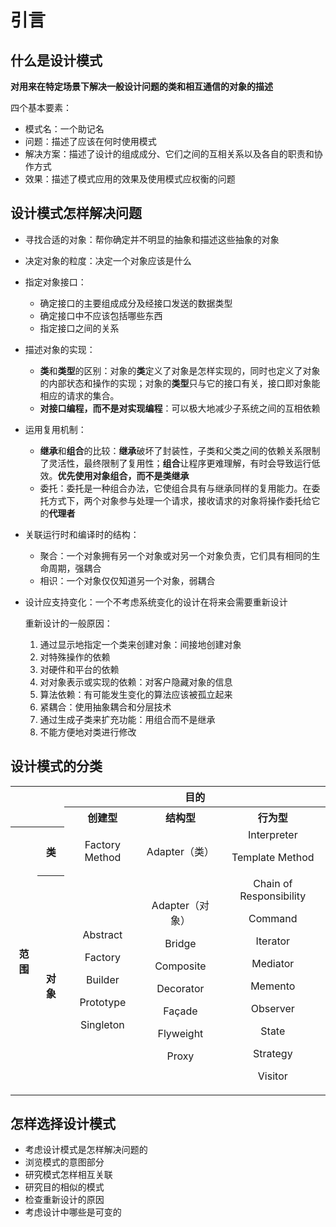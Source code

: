 # 引言

## 什么是设计模式

**对用来在特定场景下解决一般设计问题的类和相互通信的对象的描述**

四个基本要素：

- 模式名：一个助记名
- 问题：描述了应该在何时使用模式
- 解决方案：描述了设计的组成成分、它们之间的互相关系以及各自的职责和协作方式
- 效果：描述了模式应用的效果及使用模式应权衡的问题

## 设计模式怎样解决问题

- 寻找合适的对象：帮你确定并不明显的抽象和描述这些抽象的对象

- 决定对象的粒度：决定一个对象应该是什么

- 指定对象接口：

  - 确定接口的主要组成成分及经接口发送的数据类型
  - 确定接口中不应该包括哪些东西
  - 指定接口之间的关系

- 描述对象的实现：

  - **类**和**类型**的区别：对象的**类**定义了对象是怎样实现的，同时也定义了对象的内部状态和操作的实现；对象的**类型**只与它的接口有关，接口即对象能相应的请求的集合。
  - **对接口编程，而不是对实现编程**：可以极大地减少子系统之间的互相依赖

- 运用复用机制：

  - **继承**和**组合**的比较：**继承**破坏了封装性，子类和父类之间的依赖关系限制了灵活性，最终限制了复用性；**组合**让程序更难理解，有时会导致运行低效。**优先使用对象组合，而不是类继承**
  - 委托：委托是一种组合办法，它使组合具有与继承同样的复用能力。在委托方式下，两个对象参与处理一个请求，接收请求的对象将操作委托给它的**代理者**

- 关联运行时和编译时的结构：

  - 聚合：一个对象拥有另一个对象或对另一个对象负责，它们具有相同的生命周期，强耦合
  - 相识：一个对象仅仅知道另一个对象，弱耦合

- 设计应支持变化：一个不考虑系统变化的设计在将来会需要重新设计

  重新设计的一般原因：

  1. 通过显示地指定一个类来创建对象：间接地创建对象
  2. 对特殊操作的依赖
  3. 对硬件和平台的依赖
  4. 对对象表示或实现的依赖：对客户隐藏对象的信息
  5. 算法依赖：有可能发生变化的算法应该被孤立起来
  6. 紧耦合：使用抽象耦合和分层技术
  7. 通过生成子类来扩充功能：用组合而不是继承
  8. 不能方便地对类进行修改

## 设计模式的分类

<table>
   <tr>
      <th rowspan="2"></th>
      <th rowspan="2"></th>
      <th colspan="3" align="center">目的</th>
   </tr>
   <tr>
      <th align="center">创建型</th>
      <th align="center">结构型</th>
      <th align="center">行为型</th>
   </tr>
   <tr>
      <th rowspan="2" align="center">范围</th>
      <th align="center">类</th>
      <td align="center">Factory Method</td>
      <td align="center">Adapter（类）</td>
      <td align="center">
          Interpreter<p>Template Method</p>
      </td>
   </tr>
   <tr>
      <th align="center">对象</th>
      <td align="center">
          Abstract<p>Factory</p><p>Builder</p><p>Prototype</p><p>Singleton</p>
      </td>
      <td align="center">
          Adapter（对象）<p>Bridge</p><p>Composite</p><p>Decorator</p><p>Façade</p><p>Flyweight</p><p>Proxy</p>
      </td>
      <td align="center">
          Chain of Responsibility<p>Command</p><p>Iterator</p><p>Mediator</p><p>Memento</p><p>Observer</p><p>State</p><p>Strategy</p><p>Visitor</p>
      </td>
   </tr>
</table>


## 怎样选择设计模式

- 考虑设计模式是怎样解决问题的
- 浏览模式的意图部分
- 研究模式怎样相互关联
- 研究目的相似的模式
- 检查重新设计的原因
- 考虑设计中哪些是可变的